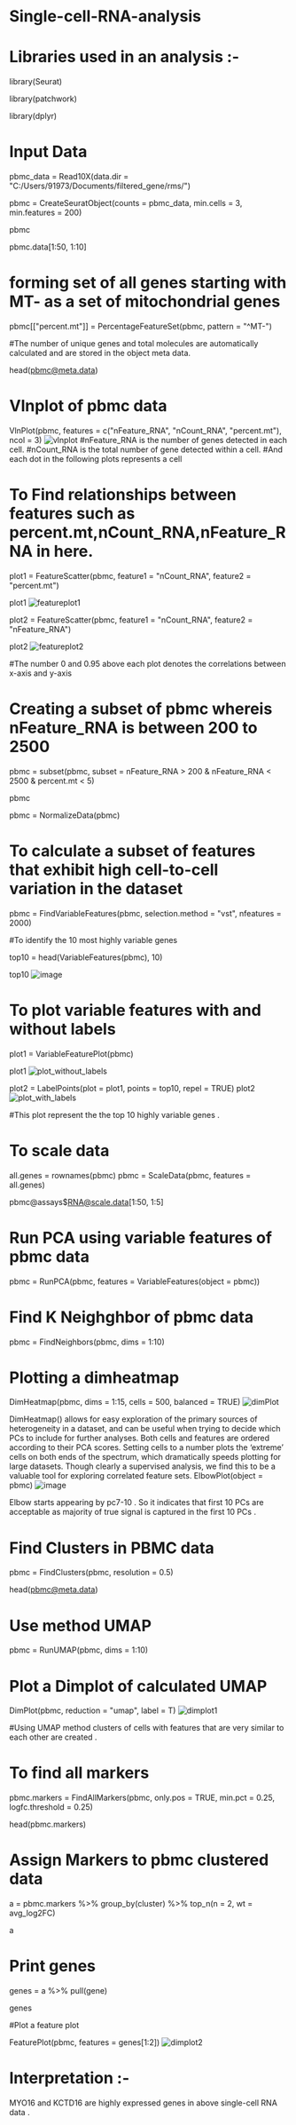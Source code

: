 # Single-cell-RNA-analysis
# Libraries used in an analysis :- 
library(Seurat)

library(patchwork)

library(dplyr)

# Input Data
pbmc_data = Read10X(data.dir = "C:/Users/91973/Documents/filtered_gene/rms/")

pbmc = CreateSeuratObject(counts = pbmc_data, min.cells = 3, min.features = 200)

pbmc

pbmc.data[1:50, 1:10]

# forming set of all genes starting with MT- as a set of mitochondrial genes
pbmc[["percent.mt"]] = PercentageFeatureSet(pbmc, pattern = "^MT-")

#The number of unique genes and total molecules are automatically calculated and are stored in the object meta data.

head(pbmc@meta.data)   

# Vlnplot of pbmc data
VlnPlot(pbmc, features = c("nFeature_RNA", "nCount_RNA", "percent.mt"), ncol = 3)
![vlnplot](https://user-images.githubusercontent.com/110582335/198816889-a9f44260-d1e7-419e-bd9d-34f3845b0d48.png)
#nFeature_RNA is the number of genes detected in each cell. 
#nCount_RNA is the total number of gene detected within a cell. 
#And each dot in the following plots represents a cell

# To Find relationships between features such as percent.mt,nCount_RNA,nFeature_RNA in here.
plot1 = FeatureScatter(pbmc, feature1 = "nCount_RNA", feature2 = "percent.mt")

plot1
![featureplot1](https://user-images.githubusercontent.com/110582335/198821164-0b5a3229-9288-40ef-8bf8-d41faed5c00b.png)

plot2 = FeatureScatter(pbmc, feature1 = "nCount_RNA", feature2 = "nFeature_RNA")

plot2
![featureplot2](https://user-images.githubusercontent.com/110582335/198821171-e3db500d-6730-4446-aa09-bbbe0180d36d.png)

#The number 0 and 0.95 above each plot denotes the correlations between x-axis and y-axis

# Creating a subset of pbmc whereis nFeature_RNA is between 200 to 2500
pbmc = subset(pbmc, subset = nFeature_RNA > 200 & nFeature_RNA < 2500 & percent.mt < 5)

pbmc

pbmc = NormalizeData(pbmc)

# To calculate a subset of features that exhibit high cell-to-cell variation in the dataset 
pbmc = FindVariableFeatures(pbmc, selection.method = "vst", nfeatures = 2000)

#To identify the 10 most highly variable genes

top10 = head(VariableFeatures(pbmc), 10)

top10
![image](https://user-images.githubusercontent.com/110582335/198824333-05d6ab92-56a9-431d-89bb-1e99c2608be3.png)

# To plot variable features with and without labels
plot1 = VariableFeaturePlot(pbmc)

plot1
![plot_without_labels](https://user-images.githubusercontent.com/110582335/198821355-27b0a0dc-ba44-4518-b4c4-b32549da5bab.png)


plot2 = LabelPoints(plot = plot1, points = top10, repel = TRUE)
plot2
![plot_with_labels](https://user-images.githubusercontent.com/110582335/198821772-9eb55922-8296-46b0-85e6-3872d4ef8842.png)

#This plot represent the the top 10 highly variable genes .

# To scale data 
all.genes = rownames(pbmc)
pbmc = ScaleData(pbmc, features = all.genes)

pbmc@assays$RNA@scale.data[1:50, 1:5]

# Run PCA using variable features of pbmc data
pbmc = RunPCA(pbmc, features = VariableFeatures(object = pbmc))

# Find K Neighghbor of pbmc data
pbmc = FindNeighbors(pbmc, dims = 1:10)

# Plotting a dimheatmap
DimHeatmap(pbmc, dims = 1:15, cells = 500, balanced = TRUE)
![dimPlot](https://user-images.githubusercontent.com/110582335/198816974-77e065ad-ad68-4b77-8aaa-0aa6943060e7.png)

DimHeatmap() allows for easy exploration of the primary sources of heterogeneity in a dataset, and can be useful when trying to decide which PCs to include for further analyses. Both cells and features are ordered according to their PCA scores. Setting cells to a number plots the ‘extreme’ cells on both ends of the spectrum, which dramatically speeds plotting for large datasets. Though clearly a supervised analysis, we find this to be a valuable tool for exploring correlated feature sets.
ElbowPlot(object = pbmc)
![image](https://user-images.githubusercontent.com/110582335/198825267-330da29c-1623-4f77-8e8d-cb7240242ce9.png)

Elbow starts appearing by pc7-10 . So it indicates that first 10 PCs are acceptable as majority of true signal is captured in the first 10 PCs . 

# Find Clusters in PBMC data
pbmc = FindClusters(pbmc, resolution = 0.5)

head(pbmc@meta.data)

# Use method UMAP 
pbmc = RunUMAP(pbmc, dims = 1:10)

# Plot a Dimplot of calculated UMAP
DimPlot(pbmc, reduction = "umap", label = T)
![dimplot1](https://user-images.githubusercontent.com/110582335/198817020-50bc7ec2-aa61-41c7-bb27-3d76e5b12daf.png)

#Using UMAP method clusters of cells with features that are very similar to each other are created .

# To find all markers
pbmc.markers = FindAllMarkers(pbmc, only.pos = TRUE, min.pct = 0.25, logfc.threshold = 0.25)

head(pbmc.markers)

# Assign Markers to pbmc clustered data

a = pbmc.markers %>% group_by(cluster) %>% top_n(n = 2, wt = avg_log2FC)

a

# Print genes 
genes = a %>% pull(gene)

genes

#Plot a feature plot	

FeaturePlot(pbmc, features = genes[1:2])
![dimplot2](https://user-images.githubusercontent.com/110582335/198817099-a36e892b-1967-426b-9153-780f2ff46530.png)
# Interpretation :-
MYO16 and KCTD16 are highly expressed genes in above single-cell RNA data .
